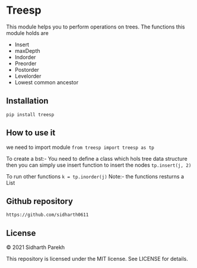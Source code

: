 # Treesp
This module helps you to perform operations on trees. The functions this module holds are 
- Insert
- maxDepth
- Indorder
- Preorder
- Postorder
- Levelorder
- Lowest common ancestor

## Installation
``` pip install treesp ```

## How to use it
we need to import module
``` from treesp import treesp as tp ```

To create a bst:-
You need to define a class which hols tree data structure
then you can simply use insert function to insert the nodes
``` tp.insert(j, 2) ```

To run other functions
``` k = tp.inorder(j) ```
Note:- the functions resturns a List

## Github repository
 ``` https://github.com/sidharth0611 ```

## License
© 2021 Sidharth Parekh

This repository is licensed under the MIT license. See LICENSE for details.
